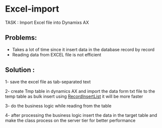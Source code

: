 # Excel-import
TASK : Import Excel file into Dynamixs AX

## Problems:
- Takes a lot of time since it insert data in the database record by record
- Reading data from EXCEL file is not efficient

## Solution :
1- save the excel file as tab-separated text

2- create Tmp table in dynamics AX and import the data form txt file to the temp table as bulk insert using [RecordInsertList](https://msdn.microsoft.com/en-us/library/recordinsertlist.aspx) it will be more faster

3- do the business logic while reading from the table 

4- after processing the business logic insert the data in the target table and make the class process on the server tier for better performance
